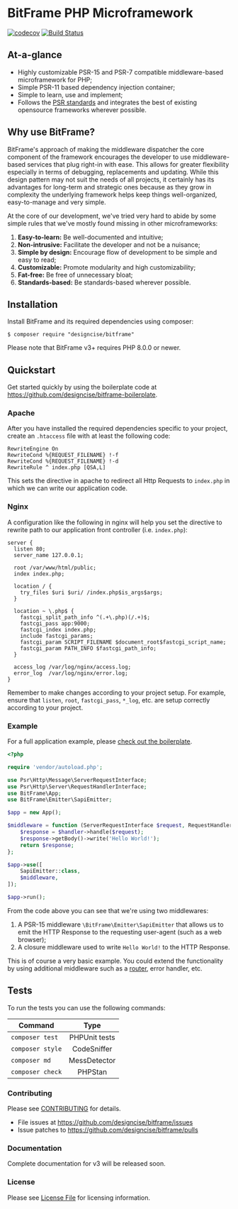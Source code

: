 # BitFrame PHP Microframework

[![codecov](https://codecov.io/gh/designcise/bitframe/branch/master/graph/badge.svg)](https://codecov.io/gh/designcise/bitframe)
[![Build Status](https://travis-ci.com/designcise/bitframe.svg?branch=master)](https://travis-ci.com/designcise/bitframe)

## At-a-glance

* Highly customizable PSR-15 and PSR-7 compatible middleware-based microframework for PHP;
* Simple PSR-11 based dependency injection container;
* Simple to learn, use and implement;
* Follows the [PSR standards](http://www.php-fig.org/) and integrates the best of existing opensource frameworks wherever possible.

## Why use BitFrame?

BitFrame's approach of making the middleware dispatcher the core component of the framework encourages the developer to use middleware-based services that plug right-in with ease. This allows for greater flexibility especially in terms of debugging, replacements and updating. While this design pattern may not suit the needs of all projects, it certainly has its advantages for long-term and strategic ones because as they grow in complexity the underlying framework helps keep things well-organized, easy-to-manage and very simple.

At the core of our development, we've tried very hard to abide by some simple rules that we've mostly found missing in other microframeworks:

1. **Easy-to-learn:** Be well-documented and intuitive;
1. **Non-intrusive:** Facilitate the developer and not be a nuisance;
1. **Simple by design:** Encourage flow of development to be simple and easy to read;
1. **Customizable:** Promote modularity and high customizability;
1. **Fat-free:** Be free of unnecessary bloat;
1. **Standards-based:** Be standards-based wherever possible.

## Installation

Install BitFrame and its required dependencies using composer:

```
$ composer require "designcise/bitframe"
```

Please note that BitFrame v3+ requires PHP 8.0.0 or newer.

## Quickstart

Get started quickly by using the boilerplate code at https://github.com/designcise/bitframe-boilerplate.

### Apache

After you have installed the required dependencies specific to your project, create an `.htaccess` file with at least the following code:

```apacheconfig
RewriteEngine On
RewriteCond %{REQUEST_FILENAME} !-f
RewriteCond %{REQUEST_FILENAME} !-d
RewriteRule ^ index.php [QSA,L]
```

This sets the directive in apache to redirect all Http Requests to `index.php` in which we can write our application code.

### Nginx

A configuration like the following in nginx will help you set the directive to rewrite path to our application front controller (i.e. `index.php`):

```
server {
  listen 80;
  server_name 127.0.0.1;

  root /var/www/html/public;
  index index.php;

  location / {
    try_files $uri $uri/ /index.php$is_args$args;
  }

  location ~ \.php$ {
    fastcgi_split_path_info ^(.+\.php)(/.+)$;
    fastcgi_pass app:9000;
    fastcgi_index index.php;
    include fastcgi_params;
    fastcgi_param SCRIPT_FILENAME $document_root$fastcgi_script_name;
    fastcgi_param PATH_INFO $fastcgi_path_info;
  }

  access_log /var/log/nginx/access.log;
  error_log  /var/log/nginx/error.log;
}
```

Remember to make changes according to your project setup. For example, ensure that `listen`, `root`, `fastcgi_pass`, `*_log`, etc. are setup correctly according to your project.

### Example

For a full application example, please [check out the boilerplate](https://github.com/designcise/bitframe-boilerplate).

```php
<?php

require 'vendor/autoload.php';

use Psr\Http\Message\ServerRequestInterface;
use Psr\Http\Server\RequestHandlerInterface;
use BitFrame\App;
use BitFrame\Emitter\SapiEmitter;

$app = new App();

$middleware = function (ServerRequestInterface $request, RequestHandlerInterface $handler) {
    $response = $handler->handle($request);
    $response->getBody()->write('Hello World!');
    return $response;
};

$app->use([
    SapiEmitter::class,
    $middleware,
]);

$app->run();
```

From the code above you can see that we're using two middlewares: 

1. A PSR-15 middleware `\BitFrame\Emitter\SapiEmitter` that allows us to emit the HTTP Response to the requesting user-agent (such as a web browser);
1. A closure middleware used to write `Hello World!` to the HTTP Response.

This is of course a very basic example. You could extend the functionality by using additional middleware such as a [router](https://github.com/designcise/bitframe-fastroute), error handler, etc.

## Tests

To run the tests you can use the following commands:

| Command          | Type            |
| ---------------- |:---------------:|
| `composer test`  | PHPUnit tests   |
| `composer style` | CodeSniffer     |
| `composer md`    | MessDetector    |
| `composer check` | PHPStan         |

### Contributing

Please see [CONTRIBUTING](CONTRIBUTING.md) for details.

* File issues at https://github.com/designcise/bitframe/issues
* Issue patches to https://github.com/designcise/bitframe/pulls

### Documentation

Complete documentation for v3 will be released soon.

### License

Please see [License File](LICENSE.md) for licensing information.
